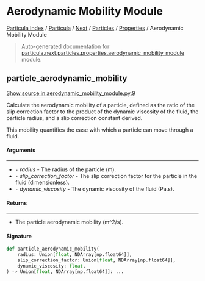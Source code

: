 # Aerodynamic Mobility Module

[Particula Index](../../../../README.md#particula-index) / [Particula](../../../index.md#particula) / [Next](../../index.md#next) / [Particles](../index.md#particles) / [Properties](./index.md#properties) / Aerodynamic Mobility Module

> Auto-generated documentation for [particula.next.particles.properties.aerodynamic_mobility_module](https://github.com/Gorkowski/particula/blob/main/particula/next/particles/properties/aerodynamic_mobility_module.py) module.

## particle_aerodynamic_mobility

[Show source in aerodynamic_mobility_module.py:9](https://github.com/Gorkowski/particula/blob/main/particula/next/particles/properties/aerodynamic_mobility_module.py#L9)

Calculate the aerodynamic mobility of a particle, defined as the ratio
of the slip correction factor to the product of the dynamic viscosity of
the fluid, the particle radius, and a slip correction constant derived.

This mobility quantifies the ease with which a particle can move through
a fluid.

#### Arguments

-----
- `-` *radius* - The radius of the particle (m).
- `-` *slip_correction_factor* - The slip correction factor for the particle
in the fluid (dimensionless).
- `-` *dynamic_viscosity* - The dynamic viscosity of the fluid (Pa.s).

#### Returns

--------
- The particle aerodynamic mobility (m^2/s).

#### Signature

```python
def particle_aerodynamic_mobility(
    radius: Union[float, NDArray[np.float64]],
    slip_correction_factor: Union[float, NDArray[np.float64]],
    dynamic_viscosity: float,
) -> Union[float, NDArray[np.float64]]: ...
```
